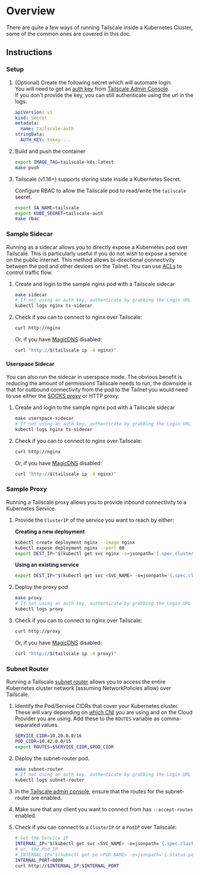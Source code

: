 # Overview
There are quite a few ways of running Tailscale inside a Kubernetes Cluster, some of the common ones are covered in this doc.
## Instructions
### Setup
1. (Optional) Create the following secret which will automate login.<br>
   You will need to get an [auth key](https://tailscale.com/kb/1085/auth-keys/) from [Tailscale Admin Console](https://login.tailscale.com/admin/authkeys).<br>
   If you don't provide the key, you can still authenticate using the url in the logs.

   ```yaml
   apiVersion: v1
   kind: Secret
   metadata:
     name: tailscale-auth
   stringData:
     AUTH_KEY: tskey-...
   ```

1. Build and push the container

   ```bash
   export IMAGE_TAG=tailscale-k8s:latest
   make push
   ```

1. Tailscale (v1.16+) supports storing state inside a Kubernetes Secret.

   Configure RBAC to allow the Tailscale pod to read/write the `tailscale` secret.
   ```bash
   export SA_NAME=tailscale
   export KUBE_SECRET=tailscale-auth
   make rbac
   ```

### Sample Sidecar
Running as a sidecar allows you to directly expose a Kubernetes pod over Tailscale. This is particularly useful if you do not wish to expose a service on the public internet. This method allows bi-directional connectivity between the pod and other devices on the Tailnet. You can use [ACLs](https://tailscale.com/kb/1018/acls/) to control traffic flow.

1. Create and login to the sample nginx pod with a Tailscale sidecar

   ```bash
   make sidecar
   # If not using an auth key, authenticate by grabbing the Login URL here:
   kubectl logs nginx ts-sidecar
   ```

1. Check if you can to connect to nginx over Tailscale:

   ```bash
   curl http://nginx
   ```
   Or, if you have [MagicDNS](https://tailscale.com/kb/1081/magicdns/) disabled:
   ```bash
   curl "http://$(tailscale ip -4 nginx)"
   ```

#### Userspace Sidecar
You can also run the sidecar in userspace mode. The obvious benefit is reducing the amount of permissions Tailscale needs to run, the downside is that for outbound connectivity from the pod to the Tailnet you would need to use either the [SOCKS proxy](https://tailscale.com/kb/1112/userspace-networking) or HTTP proxy.

1. Create and login to the sample nginx pod with a Tailscale sidecar

   ```bash
   make userspace-sidecar
   # If not using an auth key, authenticate by grabbing the Login URL here:
   kubectl logs nginx ts-sidecar
   ```

1. Check if you can to connect to nginx over Tailscale:

   ```bash
   curl http://nginx
   ```
   Or, if you have [MagicDNS](https://tailscale.com/kb/1081/magicdns/) disabled:
   ```bash
   curl "http://$(tailscale ip -4 nginx)"
   ```

### Sample Proxy
Running a Tailscale proxy allows you to provide inbound connectivity to a Kubernetes Service.

1. Provide the `ClusterIP` of the service you want to reach by either:

   **Creating a new deployment**
   ```bash
   kubectl create deployment nginx --image nginx
   kubectl expose deployment nginx --port 80
   export DEST_IP="$(kubectl get svc nginx -o=jsonpath='{.spec.clusterIP}')"
   ```
   **Using an existing service**
   ```bash
   export DEST_IP="$(kubectl get svc <SVC_NAME> -o=jsonpath='{.spec.clusterIP}')"
   ```

1. Deploy the proxy pod

   ```bash
   make proxy
   # If not using an auth key, authenticate by grabbing the Login URL here:
   kubectl logs proxy
   ```

1. Check if you can to connect to nginx over Tailscale:

   ```bash
   curl http://proxy
   ```

   Or, if you have [MagicDNS](https://tailscale.com/kb/1081/magicdns/) disabled:

   ```bash
   curl "http://$(tailscale ip -4 proxy)"
   ```

### Subnet Router

Running a Tailscale [subnet router](https://tailscale.com/kb/1019/subnets/) allows you to access
the entire Kubernetes cluster network (assuming NetworkPolicies allow) over Tailscale.

1. Identify the Pod/Service CIDRs that cover your Kubernetes cluster.  These will vary depending on [which CNI](https://kubernetes.io/docs/concepts/cluster-administration/networking/) you are using and on the Cloud Provider you are using. Add these to the `ROUTES` variable as comma-separated values.

   ```bash
   SERVICE_CIDR=10.20.0.0/16
   POD_CIDR=10.42.0.0/15
   export ROUTES=$SERVICE_CIDR,$POD_CIDR
   ```

1. Deploy the subnet-router pod.

   ```bash
   make subnet-router
   # If not using an auth key, authenticate by grabbing the Login URL here:
   kubectl logs subnet-router
   ```

1. In the [Tailscale admin console](https://login.tailscale.com/admin/machines), ensure that the
routes for the subnet-router are enabled.

1. Make sure that any client you want to connect from has `--accept-routes` enabled.

1. Check if you can connect to a `ClusterIP` or a `PodIP` over Tailscale:

   ```bash
   # Get the Service IP
   INTERNAL_IP="$(kubectl get svc <SVC_NAME> -o=jsonpath='{.spec.clusterIP}')"
   # or, the Pod IP 
   # INTERNAL_IP="$(kubectl get po <POD_NAME> -o=jsonpath='{.status.podIP}')" 
   INTERNAL_PORT=8080 
   curl http://$INTERNAL_IP:$INTERNAL_PORT
   ```
